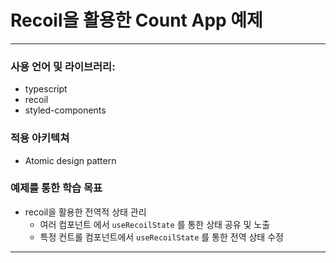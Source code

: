 # Recoil을 활용한 Count App 예제

---

### 사용 언어 및 라이브러리:

-   typescript
-   recoil
-   styled-components

### 적용 아키텍쳐

-   Atomic design pattern

### 예제를 통한 학습 목표

-   recoil을 활용한 전역적 상태 관리
    -   여러 컴포넌트 에서 `useRecoilState` 를 통한 상태 공유 및 노출
    -   특정 컨트롤 컴포넌트에서 `useRecoilState` 를 통한 전역 상태 수정

---
